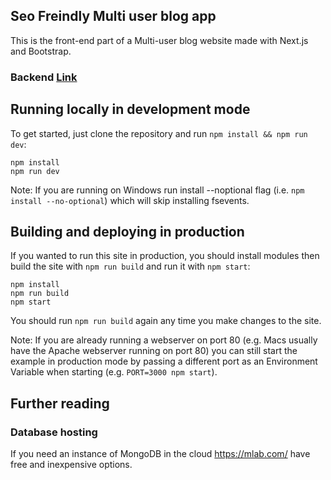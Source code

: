 ## Seo Freindly Multi user blog app

This is the front-end part of a Multi-user blog website made with Next.js and Bootstrap.

### Backend [Link](https://github.com/UNKLD/SeoBlogBackend)

## Running locally in development mode

To get started, just clone the repository and run `npm install && npm run dev`:

    npm install
    npm run dev

Note: If you are running on Windows run install --noptional flag (i.e. `npm install --no-optional`) which will skip installing fsevents.

## Building and deploying in production

If you wanted to run this site in production, you should install modules then build the site with `npm run build` and run it with `npm start`:

    npm install
    npm run build
    npm start

You should run `npm run build` again any time you make changes to the site.

Note: If you are already running a webserver on port 80 (e.g. Macs usually have the Apache webserver running on port 80) you can still start the example in production mode by passing a different port as an Environment Variable when starting (e.g. `PORT=3000 npm start`).

## Further reading

### Database hosting

If you need an instance of MongoDB in the cloud https://mlab.com/ have free and inexpensive options.
